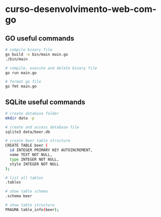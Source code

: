 # curso-desenvolvimento-web-com-go

## GO useful commands

```bash
# compile binary file
go build -o bin/main main.go
./bin/main

# compile, execute and delete binary file
go run main.go

# format go file
go fmt main.go
```

## SQLite useful commands

```bash
# create database folder
mkdir data -p

# create and access database file
sqlite3 data/beer.db

# create beer table structure
CREATE TABLE beer (
  id INTEGER PRIMARY KEY AUTOINCREMENT,
  name TEXT NOT NULL,
  type INTEGER NOT NULL,
  style INTEGER NOT NULL
);

# list all tables
.tables

# show table schema
.schema beer

# show table structure
PRAGMA table_info(beer);
```
